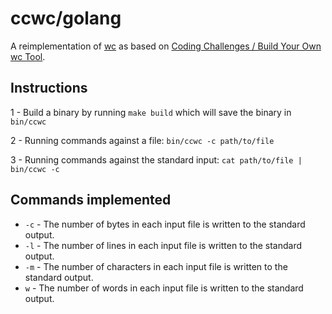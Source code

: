# ccwc/golang

A reimplementation of [wc](https://en.wikipedia.org/wiki/Wc_(Unix)) as based on [Coding Challenges / Build Your Own wc Tool](https://codingchallenges.fyi/challenges/challenge-wc).

## Instructions

1 - Build a binary by running `make build` which will save the binary in `bin/ccwc`

2 - Running commands against a file: `bin/ccwc -c path/to/file`

3 - Running commands against the standard input: `cat path/to/file | bin/ccwc -c`

## Commands implemented

- `-c` - The number of bytes in each input file is written to the standard output.
- `-l` - The number of lines in each input file is written to the standard output.
- `-m` - The number of characters in each input file is written to the standard output.
-  `w` - The number of words in each input file is written to the standard output.
